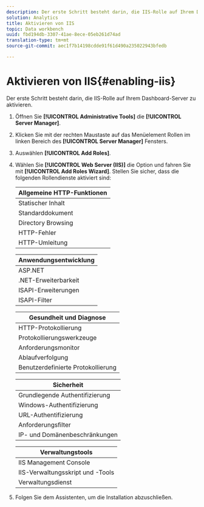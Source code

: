 ```yaml
---
description: Der erste Schritt besteht darin, die IIS-Rolle auf Ihrem Dashboard-Server zu aktivieren.
solution: Analytics
title: Aktivieren von IIS
topic: Data workbench
uuid: fbd194db-3307-41ae-8ece-05eb261d74ad
translation-type: tm+mt
source-git-commit: aec1f7b14198cdde91f61d490a235022943bfedb

---
```



# Aktivieren von IIS{#enabling-iis}

Der erste Schritt besteht darin, die IIS-Rolle auf Ihrem Dashboard-Server zu aktivieren.

1. Öffnen Sie **[!UICONTROL Administrative Tools]** die **[!UICONTROL Server Manager]**.
1. Klicken Sie mit der rechten Maustaste auf das Menüelement Rollen im linken Bereich des **[!UICONTROL Server Manager]** Fensters.
1. Auswählen **[!UICONTROL Add Roles]**.
1. Wählen Sie **[!UICONTROL Web Server (IIS)]** die Option und fahren Sie mit **[!UICONTROL Add Roles Wizard]**. Stellen Sie sicher, dass die folgenden Rollendienste aktiviert sind:

   | Allgemeine HTTP-Funktionen |
   |---|
   | Statischer Inhalt |
   | Standarddokument |
   | Directory Browsing |
   | HTTP-Fehler |
   | HTTP-Umleitung |

   | Anwendungsentwicklung |
   |---|
   | ASP.NET |
   | .NET-Erweiterbarkeit |
   | ISAPI-Erweiterungen |
   | ISAPI-Filter |

   | Gesundheit und Diagnose |
   |---|
   | HTTP-Protokollierung |
   | Protokollierungswerkzeuge |
   | Anforderungsmonitor |
   | Ablaufverfolgung |
   | Benutzerdefinierte Protokollierung |

   | Sicherheit |
   |---|
   | Grundlegende Authentifizierung |
   | Windows-Authentifizierung |
   | URL-Authentifizierung |
   | Anforderungsfilter |
   | IP- und Domänenbeschränkungen |

   | Verwaltungstools |
   |---|
   | IIS Management Console |
   | IIS-Verwaltungsskript und -Tools |
   | Verwaltungsdienst |

1. Folgen Sie dem Assistenten, um die Installation abzuschließen.
